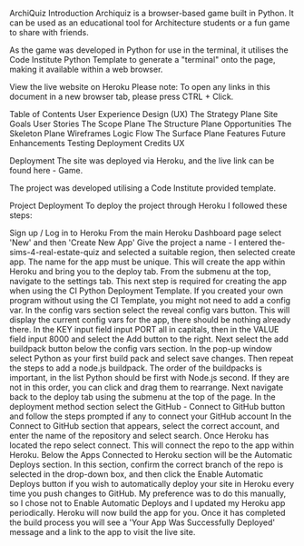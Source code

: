 ArchiQuiz
Introduction
Archiquiz is a browser-based game built in Python. It can be used as an educational tool for Architecture students or a fun game to share with friends.

As the game was developed in Python for use in the terminal, it utilises the Code Institute Python Template to generate a "terminal" onto the page, making it available within a web browser.

View the live website on Heroku Please note: To open any links in this document in a new browser tab, please press CTRL + Click.

Table of Contents
User Experience Design (UX)
The Strategy Plane
Site Goals
User Stories
The Scope Plane
The Structure Plane
Opportunities
The Skeleton Plane
Wireframes
Logic Flow
The Surface Plane
Features
Future Enhancements
Testing
Deployment
Credits
UX


Deployment
The site was deployed via Heroku, and the live link can be found here - Game.

The project was developed utilising a Code Institute provided template.

Project Deployment
To deploy the project through Heroku I followed these steps:

Sign up / Log in to Heroku
From the main Heroku Dashboard page select 'New' and then 'Create New App'
Give the project a name - I entered the-sims-4-real-estate-quiz and selected a suitable region, then selected create app. The name for the app must be unique.
This will create the app within Heroku and bring you to the deploy tab. From the submenu at the top, navigate to the settings tab.
This next step is required for creating the app when using the CI Python Deployment Template. If you created your own program without using the CI Template, you might not need to add a config var.
In the config vars section select the reveal config vars button. This will display the current config vars for the app, there should be nothing already there.
In the KEY input field input PORT all in capitals, then in the VALUE field input 8000 and select the Add button to the right.
Next select the add buildpack button below the config vars section.
In the pop-up window select Python as your first build pack and select save changes.
Then repeat the steps to add a node.js buildpack.
The order of the buildpacks is important, in the list Python should be first with Node.js second. If they are not in this order, you can click and drag them to rearrange.
Next navigate back to the deploy tab using the submenu at the top of the page.
In the deployment method section select the GitHub - Connect to GitHub button and follow the steps prompted if any to connect your GitHub account
In the Connect to GitHub section that appears, select the correct account, and enter the name of the repository and select search.
Once Heroku has located the repo select connect.
This will connect the repo to the app within Heroku. Below the Apps Connected to Heroku section will be the Automatic Deploys section.
In this section, confirm the correct branch of the repo is selected in the drop-down box, and then click the Enable Automatic Deploys button if you wish to automatically deploy your site in Heroku every time you push changes to GitHub.
My preference was to do this manually, so I chose not to Enable Automatic Deploys and I updated my Heroku app periodically.
Heroku will now build the app for you. Once it has completed the build process you will see a 'Your App Was Successfully Deployed' message and a link to the app to visit the live site.